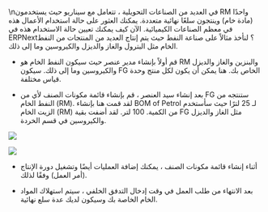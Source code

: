 \nفي العديد من الصناعات التحويلية ، تتعامل مع سيناريو حيث يستخدمون RM واحدًا (مادة خام) وينتجون سلعًا نهائية متعددة. يمكنك العثور على حالة استخدام الأعمال هذه في معظم الصناعات الكيميائية. الآن كيف يمكنك تعيين حالة الاستخدام هذه في ERPNext؟ لنأخذ مثالاً على صناعة النفط حيث يتم إنتاج العديد من المنتجات من النفط الخام مثل البترول والغاز والديزل والكيروسين وما إلى ذلك.

* قم أولاً بإنشاء مدير عنصر حيث سيكون النفط الخام هو RM والبنزين والغاز والديزل والكيروسين وما إلى ذلك. سيكون FG الخاص بك. هنا يمكن أن يكون لكل منتج وحدة قياس مختلفة.

* بعد إنشاء سيد العنصر ، قم بإنشاء قائمة مكونات الصنف لأي من FG ستنتجه من النفط الخام (RM). لقد قمت هنا بإنشاء BOM of Petrol لـ 25 لترًا حيث سأستخدم الزيت الخام (RM) من الكمية. 100 لتر. لقد أضفت بقية FG مثل الغاز والديزل والكيروسين في قسم الخردة.

![](https://docs.erpnext.com/files/1VHaiPf.png)

![](https://docs.erpnext.com/files/mg68Dbr.png)

* أثناء إنشاء قائمة مكونات الصنف ، يمكنك إضافة العمليات أيضًا وتشغيل دورة الإنتاج (أمر العمل) وفقًا لذلك.

* بعد الانتهاء من طلب العمل في وقت إدخال التدفق الخلفي ، سيتم استهلاك المواد الخام الخاصة بك وسيكون لديك عدة سلع نهائية.